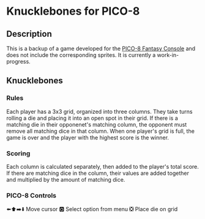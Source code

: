 # Knucklebones for PICO-8
## Description
This is a backup of a game developed for the [PICO-8 Fantasy Console](https://www.lexaloffle.com/pico-8.php) and does not include the corresponding sprites. It is currently a work-in-progress.
## Knucklebones
### Rules
Each player has a 3x3 grid, organized into three columns. They take turns rolling a die and placing it into an open spot in their grid. If there is a matching die in their opponenet's matching column, the opponent must remove all matching dice in that column. When one player's grid is full, the game is over and the player with the highest score is the winner.
### Scoring
Each column is calculated separately, then added to the player's total score. If there are matching dice in the column, their values are added together and multiplied by the amount of matching dice.
### PICO-8 Controls
⬅️⬆️➡️⬇️ Move cursor
🅾️ Select option from menu
❎ Place die on grid